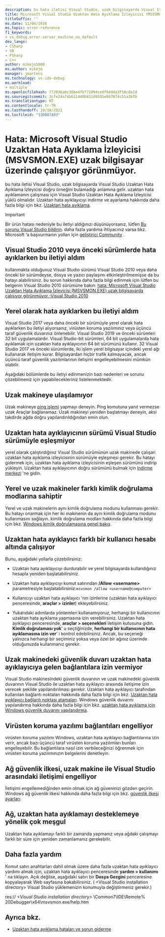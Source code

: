 ```yaml
---
description: bu hata iletisi Visual Studio, uzak bilgisayarda Visual Studio Uzaktan Hata Ayıklama İzleyicisi doğru örneğini bulamadığı anlamına gelir.
title: Microsoft Visual Studio Uzaktan Hata Ayıklama İzleyicisi (MSVSMON.EXE) uzak bilgisayar üzerinde çalışıyor görünmüyor.
titleSuffix: ''
ms.date: 11/04/2016
ms.topic: error-reference
f1_keywords:
- vs.debug.error.server_machine_no_default
dev_langs:
- CSharp
- VB
- FSharp
- C++
author: mikejo5000
ms.author: mikejo
manager: jmartens
ms.technology: vs-ide-debug
ms.workload:
- multiple
ms.openlocfilehash: 772036a6c30be4fbf71994cedf944da3f58c8e2d
ms.sourcegitcommit: 3cfe24a74b611440b831d9591e067874c51a3bfb
ms.translationtype: MT
ms.contentlocale: tr-TR
ms.lasthandoff: 10/18/2021
ms.locfileid: "130087403"
---
```

# <a name="error-the-microsoft-visual-studio-remote-debugging-monitor-msvsmonexe-does-not-appear-to-be-running-on-the-remote-computer"></a>Hata: Microsoft Visual Studio Uzaktan Hata Ayıklama İzleyicisi (MSVSMON.EXE) uzak bilgisayar üzerinde çalışıyor görünmüyor.
bu hata iletisi Visual Studio, uzak bilgisayarda Visual Studio Uzaktan Hata Ayıklama İzleyicisi doğru örneğini bulamadığı anlamına gelir. uzaktan hata ayıklamanın çalışması için Visual Studio Uzaktan Hata Ayıklama İzleyicisi yüklü olmalıdır. Uzaktan hata ayıklayıcıyı indirme ve ayarlama hakkında daha fazla bilgi için bkz. [Uzaktan hata ayıklama](../debugger/remote-debugging.md).

> [!IMPORTANT]
> Bir ürün hatası nedeniyle bu iletiyi aldığınızı düşünüyorsanız, lütfen [Bu sorunu Visual Studio bildirin](../ide/how-to-report-a-problem-with-visual-studio.md). daha fazla yardıma ihtiyacınız varsa bkz. Microsoft 'a başvurmanın yolları için [geliştirici Community](https://developercommunity.visualstudio.com/home) .

## <a name="i-got-this-message-while-i-was-debugging-in-visual-studio-2010-or-earlier"></a>Visual Studio 2010 veya önceki sürümlerde hata ayıklarken bu iletiyi aldım
 kullanmakta olduğunuz Visual Studio sürümü Visual Studio 2010 veya daha önceki bir sürümdeyse, dosya ve yazıcı paylaşımı etkinleştirilmemişse da bu hatayı alabilirsiniz. bu sorun hakkında daha fazla bilgi edinmek için lütfen bu belgenin Visual Studio 2010 sürümüne bakın: [hata: Microsoft Visual Studio Uzaktan Hata Ayıklama İzleyicisi (MSVSMON.EXE) uzak bilgisayarda çalışıyor görünmüyor.-Visual Studio 2010](/previous-versions/visualstudio/visual-studio-2010/ms164726(v=vs.100))

## <a name="i-got-this-message-while-i-was-debugging-locally"></a>Yerel olarak hata ayıklarken bu iletiyi aldım
 Visual Studio 2017 veya daha önceki bir sürümüyle yerel olarak hata ayıklarken bu iletiyi alıyorsanız, virüsten koruma yazılımınız veya üçüncü taraf güvenlik duvarınız önlenebilir. Visual Studio 2019 ve önceki sürümleri 32 bit uygulamalardır. Visual Studio-bit sürümleri, 64 bit uygulamalarda hata ayıklamak için uzaktan hata ayıklayıcının 64 bit sürümünü kullanır. 32 Visual Studio 2017 ve önceki sürümlerde, iki işlem yerel bilgisayar içindeki yerel ağı kullanarak iletişim kurar. Bilgisayardan hiçbir trafik kalmayacak, ancak üçüncü taraf güvenlik yazılımlarının iletişimi engelleyebilmesini mümkün olabilir.

 Aşağıdaki bölümlerde bu iletiyi edinmenizin bazı nedenleri ve sorunu çözebilmeniz için yapabilecekleriniz listelenmektedir.

## <a name="the-remote-machine-is-not-reachable"></a>Uzak makineye ulaşılamıyor
 Uzak makineye [ping işlemi](/previous-versions/windows/it-pro/windows-server-2008-R2-and-2008/ee624059(v=ws.10)) yapmayı deneyin. Ping komutuna yanıt vermezse uzak Araçlar bağlanamaz. Uzak makineyi yeniden başlatmayı deneyin, aksi takdirde ağda doğru yapılandırıldığından emin olun.

## <a name="the-version-of-the-remote-debugger-doesnt-match-the-version-of-visual-studio"></a>Uzaktan hata ayıklayıcının sürümü Visual Studio sürümüyle eşleşmiyor
 yerel olarak çalıştırdığınız Visual Studio sürümünün uzak makinede çalışan uzaktan hata ayıklama izleyicisinin sürümüyle eşleşmesi gerekir. Bu hatayı gidermek için, uzaktan hata ayıklama izleyicisinin eşleşen sürümünü indirip yükleyin. Uzaktan hata ayıklayıcının doğru sürümünü bulmak için [Indirme merkezi](https://www.microsoft.com/download) 'ne gidin.

## <a name="the-local-and-remote-machines-have-different-authentication-modes"></a>Yerel ve uzak makineler farklı kimlik doğrulama modlarına sahiptir
 Yerel ve uzak makinelerin aynı kimlik doğrulama modunu kullanması gerekir. Bu hatayı onarmak için her iki makinenin da aynı kimlik doğrulama modunu kullanmasını sağlayın. kimlik doğrulama modları hakkında daha fazla bilgi için bkz. [Windows kimlik doğrulamasına genel bakış](/previous-versions/windows/it-pro/windows-server-2012-R2-and-2012/hh831472(v=ws.11)).

## <a name="the-remote-debugger-is-running-under-a-different-user-account"></a>Uzaktan hata ayıklayıcı farklı bir kullanıcı hesabı altında çalışıyor
 Bunu, aşağıdaki yollarla çözebilirsiniz:

- Uzaktan hata ayıklayıcıyı durdurabilir ve yerel bilgisayarda kullandığınız hesapla yeniden başlatabilirsiniz.

- Uzaktan hata ayıklayıcıyı komut satırından **/Allow \<username>** parametresiyle başlatabilirsiniz:`msvsmon /allow <username@computer>`

- Kullanıcıyı uzaktan hata ayıklayıcı 'nın izinlerine (uzaktan hata ayıklayıcı penceresinde, **araçlar > izinler**) ekleyebilirsiniz.

- Yukarıdaki adımlarda yöntemleri kullanamıyoruz, herhangi bir kullanıcının uzaktan hata ayıklama yapmasına izin verebilirsiniz. Uzaktan hata ayıklayıcı penceresinde, **araçlar > seçenekleri** iletişim kutusuna gidin. **Kimlik doğrulaması yok**' u seçtiğinizde, **herhangi bir kullanıcının hata ayıklamasına izin ver**' i kontrol edebilirsiniz. Ancak, bu seçeneği yalnızca herhangi bir seçiminiz yoksa veya özel bir ağınız üzerinde olduğunuzda kullanmanız gerekir.

## <a name="the-firewall-on-the-remote-machine-doesnt-allow-incoming-connections-to-the-remote-debugger"></a>Uzak makinedeki güvenlik duvarı uzaktan hata ayıklayıcıya gelen bağlantılara izin vermiyor
 Visual Studio makinesindeki güvenlik duvarının ve uzak makinedeki güvenlik duvarının Visual Studio ile uzaktan hata ayıklayıcı arasında iletişime izin verecek şekilde yapılandırılması gerekir. Uzaktan hata ayıklayıcı tarafından kullanılan bağlantı noktaları hakkında daha fazla bilgi için bkz. [Uzaktan hata ayıklayıcı bağlantı noktası atamaları](../debugger/remote-debugger-port-assignments.md). Windows güvenlik duvarını yapılandırma hakkında daha fazla bilgi için bkz. [uzaktan hata ayıklama için Windows güvenlik duvarını yapılandırma](../debugger/configure-the-windows-firewall-for-remote-debugging.md).

## <a name="anti-virus-software-is-blocking-the-connections"></a>Virüsten koruma yazılımı bağlantıları engelliyor
 virüsten koruma yazılımı Windows, uzaktan hata ayıklayıcı bağlantılarına izin verir, ancak bazı üçüncü taraf virüsten koruma yazılımları bunları engelleyebilir. Bu bağlantılara nasıl izin verbileceğinizi öğrenmek için virüsten koruma yazılımınızın belgelerini denetleyin.

## <a name="network-security-policy-is-blocking-communication-between-the-remote-machine-and-visual-studio"></a>Ağ güvenlik ilkesi, uzak makine ile Visual Studio arasındaki iletişimi engelliyor
 İletişimi engellemediğinden emin olmak için ağ güveninizi gözden geçirin. Windows ağ güvenlik ilkesi hakkında daha fazla bilgi için bkz. [güvenlik ilkesi ayarları](/windows/device-security/security-policy-settings/security-policy-settings).

## <a name="the-network-is-too-busy-to-support-remote-debugging"></a>Ağ, uzaktan hata ayıklamayı desteklemeye yönelik çok meşgul
 Uzaktan hata ayıklamayı farklı bir zamanda yapmanız veya ağdaki çalışmayı farklı bir süre için yeniden zamanlamanız gerekebilir.

## <a name="more-help"></a>Daha fazla yardım
 Komut satırı anahtarları dahil olmak üzere daha fazla uzaktan hata ayıklayıcı yardımı almak için, uzaktan hata ayıklayıcı penceresinde **yardım > kullanımı** ' na tıklayın. Açık değilse, aşağıdaki satırı bir  **Dosya Gezgini** penceresine kopyalayarak Web sayfasına bakabilirsiniz. ( \<Visual Studio installation directory> Visual Studio yüklemenizin konumuyla değiştirmeniz gerekir.)

 res:// *\<Visual Studio installation directory>* \Common7\IDE\Remote% 20Debugger\x64\msvsmon.exe/help.htm

## <a name="see-also"></a>Ayrıca bkz.
- [Uzaktan hata ayıklama hataları ve sorun giderme](../debugger/remote-debugging-errors-and-troubleshooting.md)

